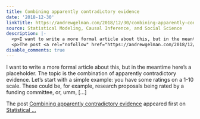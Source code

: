 ```yaml
---
title: Combining apparently contradictory evidence
date: '2018-12-30'
linkTitle: https://andrewgelman.com/2018/12/30/combining-apparently-contradictory-evidence/
source: Statistical Modeling, Causal Inference, and Social Science
description: |-
  <p>I want to write a more formal article about this, but in the meantime here&#8217;s a placeholder. The topic is the combination of apparently contradictory evidence. Let&#8217;s start with a simple example: you have some ratings on a 1-10 scale. These could be, for example, research proposals being rated by a funding committee, or, umm, [&#8230;]</p>
  <p>The post <a rel="nofollow" href="https://andrewgelman.com/2018/12/30/combining-apparently-contradictory-evidence/">Combining apparently contradictory evidence</a> appeared first on <a rel="nofollow" href="https://andrewgelman.com">Statistical ...
disable_comments: true
---
```

<p>I want to write a more formal article about this, but in the meantime here&#8217;s a placeholder. The topic is the combination of apparently contradictory evidence. Let&#8217;s start with a simple example: you have some ratings on a 1-10 scale. These could be, for example, research proposals being rated by a funding committee, or, umm, [&#8230;]</p>
<p>The post <a rel="nofollow" href="https://andrewgelman.com/2018/12/30/combining-apparently-contradictory-evidence/">Combining apparently contradictory evidence</a> appeared first on <a rel="nofollow" href="https://andrewgelman.com">Statistical ...